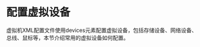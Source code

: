 # 配置虚拟设备<a name="ZH-CN_TOPIC_0185118324"></a>

虚拟机XML配置文件使用devices元素配置虚拟设备，包括存储设备、网络设备、总线、鼠标等，本节介绍常用的虚拟设备如何配置。


